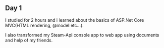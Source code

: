 ## Day 1

I studied for 2 hours and i learned about the basics of ASP.Net Core MVC(HTML rendering, @model etc...).

I also transformed my Steam-Api console app to web app using documents and help of my friends.
